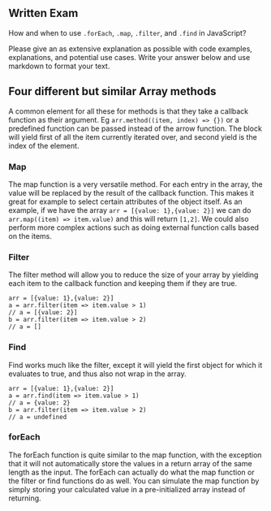## Written Exam

How and when to use `.forEach`, `.map`, `.filter`, and `.find` in JavaScript?

Please give an as extensive explanation as possible with code examples, explanations, and potential use cases. Write your answer below and use markdown to format your text.

## Four different but similar Array methods
A common element for all these for methods is that they take a callback function as their argument.
Eg `arr.method((item, index) => {})` or a predefined function can be passed instead of the arrow function.
The block will yield first of all the item currently iterated over, and second yield is the index of the element.
### Map
The map function is a very versatile method.
For each entry in the array, the value will be replaced by the result of the callback function.
This makes it great for example to select certain attributes of the object itself.
As an example, if we have the array `arr = [{value: 1},{value: 2}]` we can do `arr.map((item) => item.value)` and this will return `[1,2]`.
We could also perform more complex actions such as doing external function calls based on the items.

### Filter
The filter method will allow you to reduce the size of your array by yielding each item to the callback function and keeping them if they are true.
```
arr = [{value: 1},{value: 2}]
a = arr.filter(item => item.value > 1)
// a = [{value: 2}]
b = arr.filter(item => item.value > 2)
// a = []
```

### Find
Find works much like the filter, except it will yield the first object for which it evaluates to true, and thus also not wrap in the array.
```
arr = [{value: 1},{value: 2}]
a = arr.find(item => item.value > 1)
// a = {value: 2}
b = arr.filter(item => item.value > 2)
// a = undefined
```

### forEach
The forEach function is quite similar to the map function, with the exception that it will not automatically store the values in a return array of the same length as the input.
The forEach can actually do what the map function or the filter or find functions do as well.
You can simulate the map function by simply storing your calculated value in a pre-initialized array instead of returning.